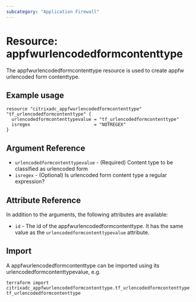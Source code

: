 ```yaml
---
subcategory: "Application Firewall"
---
```


# Resource: appfwurlencodedformcontenttype

The appfwurlencodedformcontenttype resource is used to create appfw urlencoded form contenttype.


## Example usage

```hcl
resource "citrixadc_appfwurlencodedformcontenttype" "tf_urlencodedformcontenttype" {
  urlencodedformcontenttypevalue = "tf_urlencodedformcontenttype"
  isregex                        = "NOTREGEX"
}
```


## Argument Reference

* `urlencodedformcontenttypevalue` - (Required) Content type to be classified as urlencoded form
* `isregex` - (Optional) Is urlencoded form content type a regular expression?


## Attribute Reference

In addition to the arguments, the following attributes are available:

* `id` - The id of the appfwurlencodedformcontenttype. It has the same value as the `urlencodedformcontenttypevalue` attribute.


## Import

A appfwurlencodedformcontenttype can be imported using its urlencodedformcontenttypevalue, e.g.

```shell
terraform import citrixadc_appfwurlencodedformcontenttype.tf_urlencodedformcontenttype tf_urlencodedformcontenttype
```
